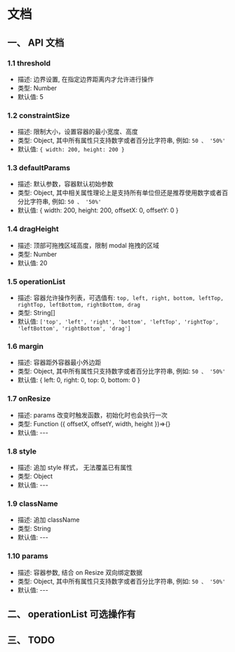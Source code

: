 # 文档

## 一、 API 文档

### 1.1 threshold

- 描述: 边界设置, 在指定边界距离内才允许进行操作
- 类型: Number
- 默认值: 5

### 1.2 constraintSize

- 描述: 限制大小，设置容器的最小宽度、高度
- 类型: Object, 其中所有属性只支持数字或者百分比字符串, 例如: `50 、 '50%'`
- 默认值:  `{ width: 200, height: 200 }`

### 1.3 defaultParams

- 描述: 默认参数，容器默认初始参数
- 类型: Object, 其中相关属性理论上是支持所有单位但还是推荐使用数字或者百分比字符串, 例如: `50 、 '50%'`
- 默认值: { width: 200, height: 200, offsetX: 0, offsetY: 0 }

### 1.4 dragHeight

- 描述: 顶部可拖拽区域高度，限制 modal 拖拽的区域
- 类型: Number
- 默认值: 20

### 1.5 operationList

- 描述: 容器允许操作列表，可选值有: `top, left, right, bottom, leftTop, rightTop, leftBottom, rightBottom, drag`
- 类型: String[]
- 默认值: `['top', 'left', 'right', 'bottom', 'leftTop', 'rightTop', 'leftBottom', 'rightBottom', 'drag']`

### 1.6 margin

- 描述: 容器距外容器最小外边距
- 类型: Object, 其中所有属性只支持数字或者百分比字符串, 例如: `50 、 '50%'`
- 默认值: { left: 0, right: 0, top: 0, bottom: 0 }

### 1.7 onResize

- 描述: params 改变时触发函数，初始化时也会执行一次
- 类型: Function ({ offsetX, offsetY, width, height })=>{}
- 默认值: ---

### 1.8 style

- 描述: 追加 style 样式， 无法覆盖已有属性
- 类型: Object
- 默认值: ---

### 1.9 className

- 描述: 追加 className
- 类型:  String
- 默认值: ---

### 1.10 params

- 描述: 容器参数, 结合 on Resize 双向绑定数据
- 类型: Object, 其中所有属性只支持数字或者百分比字符串, 例如: `50 、 '50%'`
- 默认值: ---

## 二、 operationList 可选操作有

## 三、 TODO
